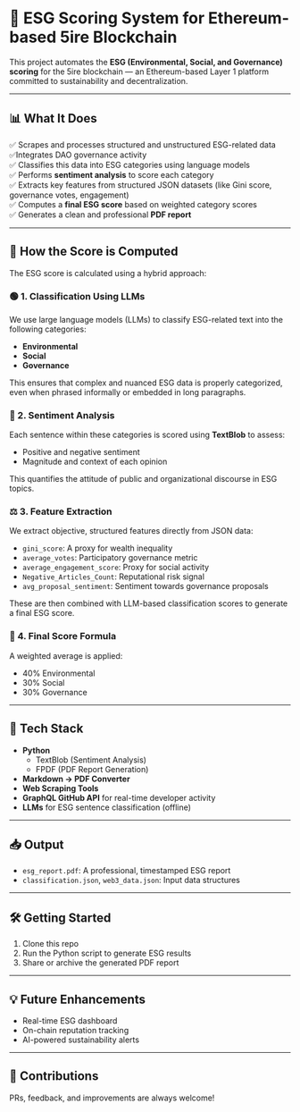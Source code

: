 # 🌿 ESG Scoring System for Ethereum-based 5ire Blockchain

This project automates the **ESG (Environmental, Social, and Governance) scoring** for the 5ire blockchain — an Ethereum-based Layer 1 platform committed to sustainability and decentralization.

---

## 📊 What It Does

✅ Scrapes and processes structured and unstructured ESG-related data 
✅Integrates  DAO governance activity  
✅ Classifies this data into ESG categories using language models  
✅ Performs **sentiment analysis** to score each category  
✅ Extracts key features from structured JSON datasets (like Gini score, governance votes, engagement)  
✅ Computes a **final ESG score** based on weighted category scores  
✅ Generates a clean and professional **PDF report**  



---

## 🧠 How the Score is Computed

The ESG score is calculated using a hybrid approach:

### 🟢 1. Classification Using LLMs
We use large language models (LLMs) to classify ESG-related text into the following categories:
- **Environmental**
- **Social**
- **Governance**

This ensures that complex and nuanced ESG data is properly categorized, even when phrased informally or embedded in long paragraphs.

### 💬 2. Sentiment Analysis
Each sentence within these categories is scored using **TextBlob** to assess:
- Positive and negative sentiment
- Magnitude and context of each opinion

This quantifies the attitude of public and organizational discourse in ESG topics.

### ⚖️ 3. Feature Extraction
We extract objective, structured features directly from JSON data:
- `gini_score`: A proxy for wealth inequality
- `average_votes`: Participatory governance metric
- `average_engagement_score`: Proxy for social activity
- `Negative_Articles_Count`: Reputational risk signal
- `avg_proposal_sentiment`: Sentiment towards governance proposals

These are then combined with LLM-based classification scores to generate a final ESG score.

### 🧮 4. Final Score Formula
A weighted average is applied:
- 40% Environmental
- 30% Social
- 30% Governance

---

## 🧰 Tech Stack

- **Python**
  - TextBlob (Sentiment Analysis)
  - FPDF (PDF Report Generation)
- **Markdown → PDF Converter**
- **Web Scraping Tools**
- **GraphQL GitHub API** for real-time developer activity
- **LLMs** for ESG sentence classification (offline)

---

## 📥 Output

- `esg_report.pdf`: A professional, timestamped ESG report
- `classification.json`, `web3_data.json`: Input data structures

---

## 🛠️ Getting Started

1. Clone this repo  
2. Run the Python script to generate ESG results   
3. Share or archive the generated PDF report  

---

## 💡 Future Enhancements

- Real-time ESG dashboard  
- On-chain reputation tracking  
- AI-powered sustainability alerts  

---

## 🤝 Contributions

PRs, feedback, and improvements are always welcome!

